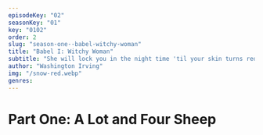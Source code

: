 ```yaml
---
episodeKey: "02"
seasonKey: "01"
key: "0102"
order: 2
slug: "season-one--babel-witchy-woman"
title: "Babel I: Witchy Woman"
subtitle: "She will lock you in the night time 'til your skin turns red."
author: "Washington Irving"
img: "/snow-red.webp"
genres: 
---
```


# Part One: A Lot and Four Sheep

